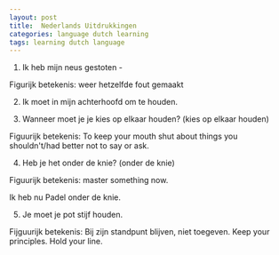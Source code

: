```yaml
---
layout: post
title:  Nederlands Uitdrukkingen
categories: language dutch learning
tags: learning dutch language
---
```


1. Ik heb mijn neus gestoten -

Figurijk betekenis: weer hetzelfde fout gemaakt 

2. Ik moet in mijn achterhoofd om te houden.

3. Wanneer moet je je kies op elkaar houden? (kies op elkaar houden)

Figuurijk betekenis: To keep your mouth shut about things you shouldn't/had better not to say or ask.

4. Heb je het onder de knie? (onder de knie)

Figuurijk betekenis: master something now.

Ik heb nu Padel onder de knie.

5. Je moet je pot stijf houden.

Fijguurijk betekenis: Bij zijn standpunt blijven, niet toegeven. Keep your principles. Hold your line.
